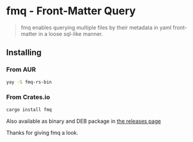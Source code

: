 # fmq - Front-Matter Query

> fmq enables querying multiple files by their metadata in yaml front-matter in a loose sql-like manner.

## Installing
### From AUR
```bash
yay -S fmq-rs-bin
```
### From Crates.io
```bash
cargo install fmq
```

Also available as binary and DEB package in [the releases page](https://github.com/thales-maciel/fmq/releases)

Thanks for giving fmq a look.

